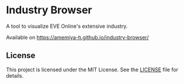 # Industry Browser

A tool to visualize EVE Online's extensive industry. 

Available on https://amemiya-h.github.io/industry-browser/


## License

This project is licensed under the MIT License. See the [LICENSE](./LICENSE) file for details.
